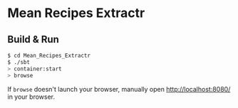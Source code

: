 # Mean Recipes Extractr #

## Build & Run ##

```sh
$ cd Mean_Recipes_Extractr
$ ./sbt
> container:start
> browse
```

If `browse` doesn't launch your browser, manually open [http://localhost:8080/](http://localhost:8080/) in your browser.
